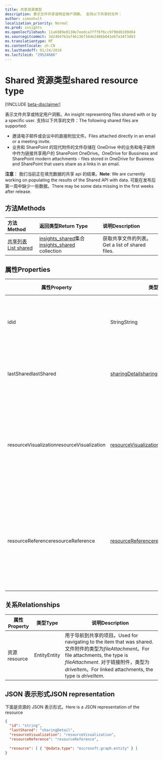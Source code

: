 ```yaml
---
title: 共享资源类型
description: 表示文件共享或特定用户洞察。 支持以下共享的文件：
author: simonhult
localization_priority: Normal
ms.prod: insights
ms.openlocfilehash: 11a6989e0130e7eedca7fff6f6cc9790d8109d84
ms.sourcegitcommit: 3d24047b3af46136734de2486b041e67a34f3d83
ms.translationtype: MT
ms.contentlocale: zh-CN
ms.lasthandoff: 01/24/2019
ms.locfileid: "29524686"
---
```

# <a name="shared-resource-type"></a><span data-ttu-id="e1080-104">Shared 资源类型</span><span class="sxs-lookup"><span data-stu-id="e1080-104">shared resource type</span></span>

[!INCLUDE [beta-disclaimer](../../includes/beta-disclaimer.md)]

<span data-ttu-id="e1080-105">表示文件共享或特定用户洞察。</span><span class="sxs-lookup"><span data-stu-id="e1080-105">An insight representing files shared with or by a specific user.</span></span> <span data-ttu-id="e1080-106">支持以下共享的文件：</span><span class="sxs-lookup"><span data-stu-id="e1080-106">The following shared files are supported:</span></span>

- <span data-ttu-id="e1080-107">邀请电子邮件或会议中的直接附加文件。</span><span class="sxs-lookup"><span data-stu-id="e1080-107">Files attached directly in an email or a meeting invite.</span></span>
- <span data-ttu-id="e1080-108">业务和 SharePoint 的现代附件的文件存储在 OneDrive 中的业务和电子邮件中作为链接共享用户的 SharePoint OneDrive。</span><span class="sxs-lookup"><span data-stu-id="e1080-108">OneDrive for Bussiness and SharePoint modern attachments - files stored in OneDrive for Business and SharePoint that users share as a links in an email.</span></span>

<span data-ttu-id="e1080-109">**注意**： 我们当前正在填充数据的共享 api 的结果。</span><span class="sxs-lookup"><span data-stu-id="e1080-109">**Note**: We are currently working on populating the results of the Shared API with data.</span></span> <span data-ttu-id="e1080-110">可能在发布后第一周中缺少一些数据。</span><span class="sxs-lookup"><span data-stu-id="e1080-110">There may be some data missing in the first weeks after release.</span></span>

## <a name="methods"></a><span data-ttu-id="e1080-111">方法</span><span class="sxs-lookup"><span data-stu-id="e1080-111">Methods</span></span>

| <span data-ttu-id="e1080-112">方法</span><span class="sxs-lookup"><span data-stu-id="e1080-112">Method</span></span>       | <span data-ttu-id="e1080-113">返回类型</span><span class="sxs-lookup"><span data-stu-id="e1080-113">Return Type</span></span>  |<span data-ttu-id="e1080-114">说明</span><span class="sxs-lookup"><span data-stu-id="e1080-114">Description</span></span>|
|:---------------|:--------|:----------|
|[<span data-ttu-id="e1080-115">共享列表</span><span class="sxs-lookup"><span data-stu-id="e1080-115">List shared</span></span>](../api/insights-list-shared.md) |<span data-ttu-id="e1080-116">[insights_shared](insights-shared.md)集合</span><span class="sxs-lookup"><span data-stu-id="e1080-116">[insights_shared](insights-shared.md) collection</span></span>| <span data-ttu-id="e1080-117">获取共享文件的列表。</span><span class="sxs-lookup"><span data-stu-id="e1080-117">Get a list of shared files.</span></span>|

## <a name="properties"></a><span data-ttu-id="e1080-118">属性</span><span class="sxs-lookup"><span data-stu-id="e1080-118">Properties</span></span>

| <span data-ttu-id="e1080-119">属性</span><span class="sxs-lookup"><span data-stu-id="e1080-119">Property</span></span>              | <span data-ttu-id="e1080-120">类型</span><span class="sxs-lookup"><span data-stu-id="e1080-120">Type</span></span>                      | <span data-ttu-id="e1080-121">说明</span><span class="sxs-lookup"><span data-stu-id="e1080-121">Description</span></span>  |
| -------------         |---------------            | -------------|
| <span data-ttu-id="e1080-122">id</span><span class="sxs-lookup"><span data-stu-id="e1080-122">id</span></span>                    | <span data-ttu-id="e1080-123">String</span><span class="sxs-lookup"><span data-stu-id="e1080-123">String</span></span>                    | <span data-ttu-id="e1080-124">关系的唯一标识符。</span><span class="sxs-lookup"><span data-stu-id="e1080-124">Unique identifier of the relationship.</span></span> <span data-ttu-id="e1080-125">只读。</span><span class="sxs-lookup"><span data-stu-id="e1080-125">Read only.</span></span>        |
| <span data-ttu-id="e1080-126">lastShared</span><span class="sxs-lookup"><span data-stu-id="e1080-126">lastShared</span></span>            | [<span data-ttu-id="e1080-127">sharingDetail</span><span class="sxs-lookup"><span data-stu-id="e1080-127">sharingDetail</span></span>](insights-sharingdetail.md)                | <span data-ttu-id="e1080-128">有关共享项目的详细信息。</span><span class="sxs-lookup"><span data-stu-id="e1080-128">Details about the shared item.</span></span> <span data-ttu-id="e1080-129">只读。</span><span class="sxs-lookup"><span data-stu-id="e1080-129">Read only.</span></span>        |
| <span data-ttu-id="e1080-130">resourceVisualization</span><span class="sxs-lookup"><span data-stu-id="e1080-130">resourceVisualization</span></span> | [<span data-ttu-id="e1080-131">resourceVisualization</span><span class="sxs-lookup"><span data-stu-id="e1080-131">resourceVisualization</span></span>](insights-resourcevisualization.md)                | <span data-ttu-id="e1080-132">您可以使用可视化中您的体验的文档的属性。</span><span class="sxs-lookup"><span data-stu-id="e1080-132">Properties that you can use to visualize the document in your experience.</span></span> <span data-ttu-id="e1080-133">只读</span><span class="sxs-lookup"><span data-stu-id="e1080-133">Read-only</span></span>      |
| <span data-ttu-id="e1080-134">resourceReference</span><span class="sxs-lookup"><span data-stu-id="e1080-134">resourceReference</span></span>     | [<span data-ttu-id="e1080-135">resourceReference</span><span class="sxs-lookup"><span data-stu-id="e1080-135">resourceReference</span></span>](insights-resourcereference.md)                      | <span data-ttu-id="e1080-136">引用的共享文档，如 url 和类型的文档属性。</span><span class="sxs-lookup"><span data-stu-id="e1080-136">Reference properties of the shared document, such as the url and type of the document.</span></span> <span data-ttu-id="e1080-137">只读</span><span class="sxs-lookup"><span data-stu-id="e1080-137">Read-only</span></span>       |

## <a name="relationships"></a><span data-ttu-id="e1080-138">关系</span><span class="sxs-lookup"><span data-stu-id="e1080-138">Relationships</span></span>

| <span data-ttu-id="e1080-139">属性</span><span class="sxs-lookup"><span data-stu-id="e1080-139">Property</span></span>      | <span data-ttu-id="e1080-140">类型</span><span class="sxs-lookup"><span data-stu-id="e1080-140">Type</span></span>          | <span data-ttu-id="e1080-141">说明</span><span class="sxs-lookup"><span data-stu-id="e1080-141">Description</span></span>  |
| ------------- |---------------| -------------|
| <span data-ttu-id="e1080-142">资源</span><span class="sxs-lookup"><span data-stu-id="e1080-142">resource</span></span>      | <span data-ttu-id="e1080-143">Entity</span><span class="sxs-lookup"><span data-stu-id="e1080-143">Entity</span></span>        | <span data-ttu-id="e1080-144">用于导航到共享的项目。</span><span class="sxs-lookup"><span data-stu-id="e1080-144">Used for navigating to the item that was shared.</span></span> <span data-ttu-id="e1080-145">文件附件的类型为*fileAttachment*。</span><span class="sxs-lookup"><span data-stu-id="e1080-145">For file attachments, the type is *fileAttachment*.</span></span> <span data-ttu-id="e1080-146">对于链接附件，类型为*driveItem*。</span><span class="sxs-lookup"><span data-stu-id="e1080-146">For linked attachments, the type is *driveItem*.</span></span> |

## <a name="json-representation"></a><span data-ttu-id="e1080-147">JSON 表示形式</span><span class="sxs-lookup"><span data-stu-id="e1080-147">JSON representation</span></span>
<span data-ttu-id="e1080-148">下面是资源的 JSON 表示形式。</span><span class="sxs-lookup"><span data-stu-id="e1080-148">Here is a JSON representation of the resource</span></span>

```json
{
  "id": "string",
  "lastShared": "sharingDetail",
  "resourceVisualization": "resourceVisualization",
  "resourceReference": "resourceReference",
  
  "resource": [ { "@odata.type": "microsoft.graph.entity" } ]
}
```
<!--
{
  "type": "#page.annotation",
  "suppressions": [
    "Error: /api-reference/beta/resources/insights-shared.md:\r\n      Exception processing links.\r\n    System.ArgumentException: Link Definition was null. Link text: !INCLUDE [beta-disclaimer](../../includes/beta-disclaimer.md)\r\n      at ApiDoctor.Validation.DocFile.get_LinkDestinations()\r\n      at ApiDoctor.Validation.DocSet.ValidateLinks(Boolean includeWarnings, String[] relativePathForFiles, IssueLogger issues, Boolean requireFilenameCaseMatch, Boolean printOrphanedFiles)"
  ]
}
-->
